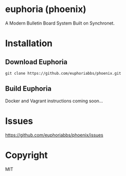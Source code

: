 # euphoria (phoenix)

A Modern Bulletin Board System Built on Synchronet.

# Installation

## Download Euphoria
	git clone https://github.com/euphoriabbs/phoenix.git

## Build Euphoria

Docker and Vagrant instructions coming soon...

# Issues
https://github.com/euphoriabbs/phoenix/issues

# Copyright
MIT
